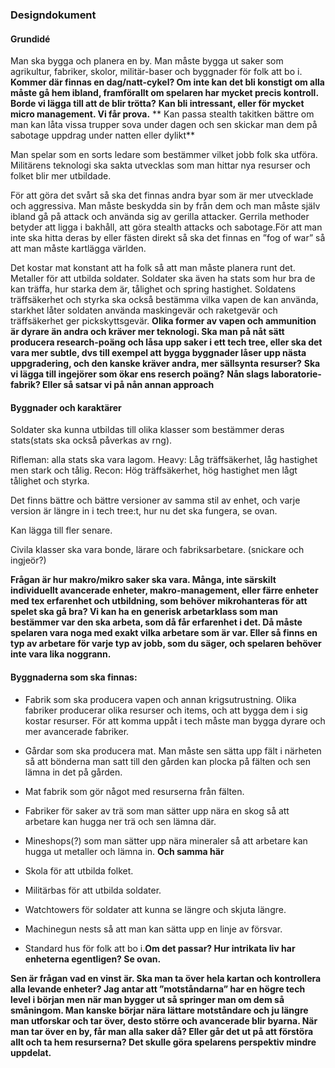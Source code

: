 ### Designdokument 

#### Grundidé  
Man ska bygga och planera en by. Man måste bygga ut saker som agrikultur, fabriker, skolor, militär-baser och byggnader för folk att bo i. **Kommer där finnas en dag/natt-cykel? Om inte kan det bli konstigt om alla måste gå hem ibland, framförallt om spelaren har mycket precis kontroll.** **Borde vi lägga till att de blir trötta?**  **Kan bli intressant, eller för mycket micro management. Vi får prova.** ** Kan passa stealth takitken bättre om man kan låta vissa trupper sova under dagen och sen skickar man dem på sabotage uppdrag under natten eller dylikt** 

Man spelar som en sorts ledare som bestämmer vilket jobb folk ska utföra. Militärens teknologi ska sakta utvecklas som man hittar nya resurser och folket blir mer utbildade.

För att göra det svårt så ska det finnas andra byar som är mer utvecklade och aggressiva. Man måste beskydda sin by från dem och man måste själv ibland gå på attack och använda sig av gerilla attacker. Gerrila methoder betyder att ligga i bakhåll, att göra stealth attacks och sabotage.För att man inte ska hitta deras by eller fästen direkt så ska det finnas en ”fog of war” så att man måste kartlägga världen.

Det kostar mat konstant att ha folk så att man måste planera runt det. Metaller för att utbilda soldater. Soldater ska även ha stats som hur bra de kan träffa, hur starka dem är, tålighet och spring hastighet. Soldatens träffsäkerhet och styrka ska också bestämma vilka vapen de kan använda, starkhet låter soldaten använda maskingevär och raketgevär och träffsäkerhet ger pickskyttsgevär. **Olika  former av vapen och ammunition är dyrare än andra och kräver mer teknologi. Ska man på nåt sätt producera research-poäng och låsa upp saker i ett tech tree, eller ska det vara mer subtle, dvs till exempel att bygga byggnader låser upp nästa uppgradering, och den kanske kräver andra, mer sällsynta resurser?** **Ska vi lägga till ingejörer som ökar ens reserch poäng?** **Nån slags laboratorie-fabrik? Eller så satsar vi på nån annan approach**

#### Byggnader och karaktärer
Soldater ska kunna utbildas till olika klasser som bestämmer deras stats(stats ska också påverkas av rng). 

Rifleman: alla stats ska vara lagom. 
Heavy: Låg träffsäkerhet, låg hastighet men stark och tålig. 
Recon: Hög träffsäkerhet, hög hastighet men lågt tålighet och styrka.

Det finns bättre och bättre versioner av samma stil av enhet, och varje version är längre in i tech tree:t, hur nu det ska fungera, se ovan.

Kan lägga till fler senare. 

Civila klasser ska vara bonde, lärare och fabriksarbetare. (snickare och ingjeör?)  

**Frågan är hur makro/mikro saker ska vara. Många, inte särskilt individuellt avancerade enheter, makro-management, eller färre enheter med tex erfarenhet och utbildning, som behöver mikrohanteras för att spelet ska gå bra? Vi kan ha en generisk arbetarklass som man bestämmer var den ska arbeta, som då får erfarenhet i det. Då måste spelaren vara noga med exakt vilka arbetare som är var. Eller så finns en typ av arbetare för varje typ av jobb, som du säger, och spelaren behöver inte vara lika noggrann.**

#### Byggnaderna som ska finnas:

- Fabrik som ska producera vapen och annan krigsutrustning. Olika fabriker producerar olika resurser och items, och att bygga dem i sig kostar resurser. För att komma uppåt i tech måste man bygga dyrare och mer avancerade fabriker.
- Gårdar som ska producera mat. Man måste sen sätta upp fält i närheten så att bönderna man satt till den gården kan plocka på fälten och sen lämna in det på gården. 

- Mat fabrik som gör något med resurserna från fälten. 

- Fabriker för saker av trä som man sätter upp nära en skog så att arbetare kan hugga ner trä och sen lämna där. 

- Mineshops(?) som man sätter upp nära mineraler så att arbetare kan hugga ut metaller och lämna in. **Och samma här**

- Skola för att utbilda folket.

- Militärbas för att utbilda soldater.

- Watchtowers för soldater att kunna se längre och skjuta längre.

- Machinegun nests så att man kan sätta upp en linje av försvar.

- Standard hus för folk att bo i.**Om det passar? Hur intrikata liv har enheterna egentligen? Se ovan.**  

**Sen är frågan vad en vinst är. Ska man ta över hela kartan och kontrollera alla levande enheter? Jag antar att ”motståndarna” har en högre tech level i början men när man bygger ut så springer man om dem så småningom. Man kanske börjar nära lättare motståndare och ju längre man utforskar och tar över, desto större och avancerade blir byarna.
När man tar över en by, får man alla saker då? Eller går det ut på att förstöra allt och ta hem resurserna? Det skulle göra spelarens perspektiv mindre uppdelat.**
